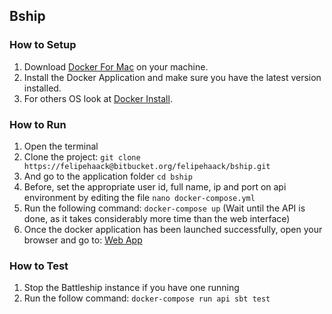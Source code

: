 ## Bship

### How to Setup

1. Download [Docker For Mac](https://docs.docker.com/docker-for-mac/) on your machine.
2. Install the Docker Application and make sure you have the latest version installed.
3. For others OS look at [Docker Install](https://docs.docker.com/compose/install/).


### How to Run

1. Open the terminal
2. Clone the project: ```git clone https://felipehaack@bitbucket.org/felipehaack/bship.git```
3. And go to the application folder ```cd bship```
4. Before, set the appropriate user id, full name, ip and port on api environment by editing the file ```nano docker-compose.yml```
5. Run the following command: ```docker-compose up``` (Wait until the API is done, as it takes considerably more time than the web interface)
6. Once the docker application has been launched successfully, open your browser and go to: [Web App](http://localhost:8020)

### How to Test

1. Stop the Battleship instance if you have one running
2. Run the follow command: ```docker-compose run api sbt test```